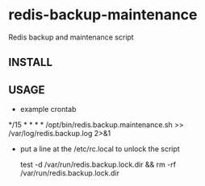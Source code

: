# redis-backup-maintenance
Redis backup and maintenance script

## INSTALL


## USAGE
- example crontab
 
 */15 * * * * /opt/bin/redis.backup.maintenance.sh >> /var/log/redis.backup.log 2>&1
- put a line at the /etc/rc.local to unlock the script 

  test -d /var/run/redis.backup.lock.dir && rm -rf /var/run/redis.backup.lock.dir
